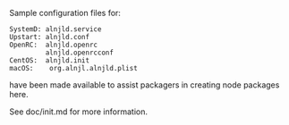 Sample configuration files for:
```
SystemD: alnjld.service
Upstart: alnjld.conf
OpenRC:  alnjld.openrc
         alnjld.openrcconf
CentOS:  alnjld.init
macOS:    org.alnjl.alnjld.plist
```
have been made available to assist packagers in creating node packages here.

See doc/init.md for more information.
